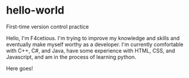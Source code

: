 # hello-world
First-time version control practice

Hello, I'm F4cetious. I'm trying to improve my knowledge and skills and eventually make myself worthy as a developer. I'm currently comfortable with C++, C#, and Java, have some experience with HTML, CSS, and Javascript, and am in the process of learning python.

Here goes!
